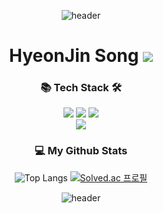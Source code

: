 <div align="center">

![header](https://capsule-render.vercel.app/api?type=waving&color=gradient&height=250&section=header&text=GodJin%20Song&desc=Back-end%20developer&descSize=30&descAlign=65&fontSize=90&fontAlign=50&fontAlignY=33&animation=twinkling)

  # HyeonJin Song <img src="https://img.shields.io/badge/Gym junkie-556472?style=flat&logo=riotgames&logoColor=white" />

  ### 📚 Tech Stack 🛠️
  
  <img src="https://img.shields.io/badge/Java-007396?style=for-the-badge&logo=Java&logoColor=white"> 
  <img src="https://img.shields.io/badge/Spring-6DB33F?style=for-the-badge&logo=Spring&logoColor=white"> 
  <img src="https://img.shields.io/badge/SpringBoot-6DB33F?style=for-the-badge&logo=SpringBoot&logoColor=white">
  <br/>
  
  <img src="https://img.shields.io/badge/MySQL-4479A1?style=for-the-badge&logo=MySQL&logoColor=white"> 
  <br/>

 ### 💻 My Github Stats

![Top Langs](https://github-readme-stats.vercel.app/api/top-langs/?username=SongHyeonJin&layout=compact&theme=apprentice)
[![Solved.ac
프로필](http://mazassumnida.wtf/api/v2/generate_badge?boj=shwj203)](https://solved.ac/{handle})

![header](https://capsule-render.vercel.app/api?type=waving&color=gradient&height=150&section=footer&fontSize=90&animation=twinkling)
</div>

